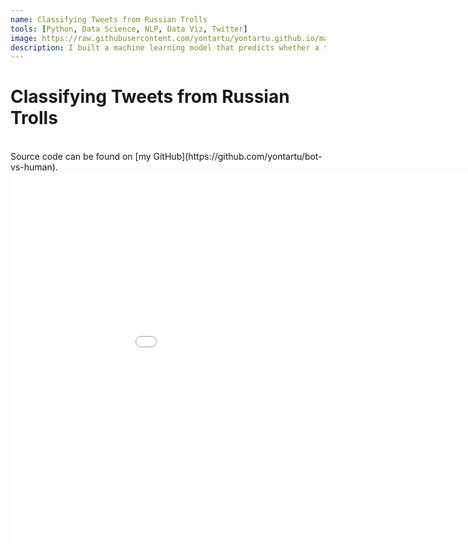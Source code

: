 ```yaml
---
name: Classifying Tweets from Russian Trolls
tools: [Python, Data Science, NLP, Data Viz, Twitter]
image: https://raw.githubusercontent.com/yontartu/yontartu.github.io/master/images/russian_trolls/tweets_thumbnail.png
description: I built a machine learning model that predicts whether a tweet is from a "Right Troll" account controlled by Russia's Internet Research Agency. 
---
```



# Classifying Tweets from Russian Trolls

<br>
Source code can be found on [my GitHub](https://github.com/yontartu/bot-vs-human).

<br>
<iframe src="/images/russian_trolls/explore_tweet_predictions.html"
    sandbox="allow-same-origin allow-scripts"
    width="1000"
    height="600"
    scrolling="no"
    seamless="seamless"
    frameborder="0">
</iframe>  



